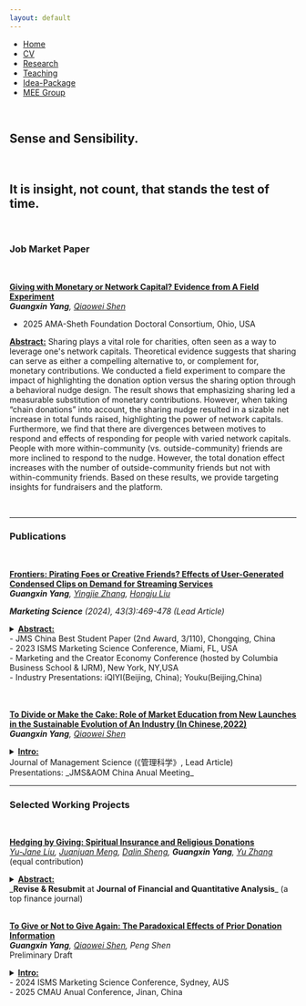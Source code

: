 ```yaml
---
layout: default
---  
```

 
 <ul>
 <li><a href="./">Home</a></li>
 <li><a href="./assets/files/CV.pdf">CV</a></li>
 <li><a href="./research.html">Research</a></li>
 <li><a href="./teaching.html">Teaching</a></li>
 <li><a href="./resources.html">Idea-Package</a></li>
 <li><a href="https://sites.google.com/view/quantmkt/home">MEE Group</a></li>
 </ul>

<br>
<div>
<h2>Sense and Sensibility.</h2><br/>
<h2>It is insight, not count, that stands the test of time.</h2><br/>

</div>

<h3>Job Market Paper</h3> <br/>

<ins> **[Giving with Monetary or Network Capital? Evidence from A Field Experiment](https://yximkt.github.io/assets/files/Echoes%20from%20the%20past_CMAU_Guangxin%20Yang_PKU.pdf)** </ins> <br/>
_**Guangxin Yang**, [Qiaowei Shen](https://scholar.google.com/citations?user=FjflKA4AAAAJ&hl=en)_ <br>

- 2025 AMA-Sheth Foundation Doctoral Consortium, Ohio, USA <br>

**<ins>Abstract:</ins>** Sharing plays a vital role for charities, often seen as a way to leverage one's network capitals. Theoretical evidence suggests that sharing can serve as either a compelling alternative to, or complement for, monetary contributions. We conducted a field experiment to compare the impact of highlighting the donation option versus the sharing option through a behavioral nudge design. The result shows that emphasizing sharing led a measurable substitution of monetary contributions. However, when taking “chain donations” into account, the sharing nudge resulted in  a sizable net increase in total funds raised, highlighting the power of network capitals. Furthermore, we find that there are divergences between motives to respond and effects of responding for people with varied network capitals. People with more within-community (vs. outside-community) friends are more inclined to respond to the nudge. However, the total donation effect increases with the number of outside-community friends but not with within-community friends. Based on these results, we provide targeting insights for fundraisers and the platform. 


 <br/>

 <hr>
 <h3>Publications</h3> <br/>

 <ins> **[Frontiers: Pirating Foes or Creative Friends? Effects of User-Generated Condensed Clips on Demand for Streaming Services](https://pubsonline.informs.org/doi/10.1287/mksc.2023.0031)** </ins> <br/>
_**Guangxin Yang**, [Yingjie Zhang](https://sites.google.com/view/yingjiezhang), [Hongju Liu](https://scholar.google.com/citations?view_op=list_works&hl=en&hl=en&user=9LSGbnEAAAAJ)_ <br>
  
_<strong>Marketing Science</strong> (2024), 43(3):469-478 (Lead Article)_ <br>
<details class="abs">
  <summary><strong><ins>Abstract:</ins></strong></summary>
  <p>Short-form video sharing platforms have seen phenomenal growth in recent years. One particular type of video that can often go viral on such platforms is condensed clips derived from existing full-length video content. The traditional entertainment industry has strongly criticized this new form of user-generated derivative content because it may infringe copyright owners' exclusive rights and steal viewers from original works. Little is known, however, regarding the actual impact of condensed clips on the demand for corresponding original works. In this study, we seek to identify such an impact with the help of an exogenous boycott event in April 2021 that forced Chinese TikTok to remove condensed clips more proactively. Results indicated that their removal had reduced the demand for corresponding full-length original works on a major video streaming platform by approximately 3%. In other words, condensed clips serve as friends, rather than foes, of streaming services. Further analyses suggested that the positive spillover effects resulted from the fact that condensed clips could enhance the visibility of original works, and such spillover effect was stronger if the original work/parts were inherently more attractive and less likely to be replaced (e.g., of higher quality or having a more fascinating storyline). Our results offer rich managerial and policy insights.</p>
</details>
- JMS China Best Student Paper (2nd Award, 3/110), Chongqing, China <br>
- 2023 ISMS Marketing Science Conference, Miami, FL, USA <br>
- Marketing and the Creator Economy Conference (hosted by Columbia Business School & IJRM), New York, NY,USA <br>
- Industry Presentations: iQIYI(Beijing, China); Youku(Beijing,China) <br>
<br>



<br/>
 
<ins> **[To Divide or Make the Cake: Role of Market Education from New Launches in the Sustainable Evolution of An Industry (In Chinese,2022)](https://kns.cnki.net/kcms/detail/detail.aspx?dbcode=CJFD&dbname=CJFDAUTO&filename=JCJJ202204002&uniplatform=NZKPT&v=MCMAwCSlCzbwAa1gXclvdpRsPggWuMdLPpjFr86QFfJJmoVnxbQR70nR62ww3GjL)** </ins><br/>
_**Guangxin Yang**, [Qiaowei Shen](https://scholar.google.com/citations?user=FjflKA4AAAAJ&hl=en)_ <br>
<details class="abs">
  <summary><strong><ins>Intro:</ins></strong></summary>
  <p>This paper examines spillover effects of new product launches on existing within-category VS. cross-category products in the green evolution of an industry. We find both within-category spillover and cross-category cannibalization effects during the green evolution of the automobile industry.</p>
</details>
Journal of Management Science (《管理科学》, Lead Article)<br>
Presentations: _JMS&AOM China Anual Meeting_




<hr>

<h3>Selected Working Projects</h3> <br/>

<ins> **[Hedging by Giving: Spiritual Insurance and Religious Donations](https://yximkt.github.io/assets/files/Hedging_by_giving__spiritual_insurance_and_religious_donations.pdf)** </ins> <br/>
_[Yu-Jane Liu](https://scholar.google.com/citations?user=g36Q7fAAAAAJ&hl=zh-TW), [Juanjuan Meng](https://sites.google.com/site/juanjuanmeng/),  [Dalin Sheng](https://www.dalinsheng.com), **Guangxin Yang**, [Yu Zhang](http://www.yu-zhang.net)_ (equal contribution) <br>
<details class="abs">
  <summary><strong><ins>Abstract:</ins></strong></summary>
  <p>We examine donation behaviors from the perspective of religious beliefs. Using a transaction-level dataset from an Asian economy, we find that individuals with higher income uncertainty are more likely to donate, especially for religious donations, and after negative income uncertainty and health shocks. This pattern is inconsistent with existing explanations of donation, but can be explained by a "spiritual insurance" channel, which posits that giving reduces the probability of the bad state. Indeed, we observe that those who donate to non-local religious organizations reduce their insurance purchases. We additionally analyze a field experiment on 30 million potential donors conducted by a large online donation platform, and find that spiritual insurance narratives significantly increase the likelihood to donate. We contribute by combining archival data and field experiment for the first time to show that the "spiritual insurance" channel can be influential for donation behaviors and the insurance market.</p>
</details>
_<strong>Revise & Resubmit</strong> at <strong> Journal of Financial and Quantitative Analysis</strong>_ (a top finance journal) <br>



<br/>

<ins> **[To Give or Not to Give Again: The Paradoxical Effects of Prior Donation
Information](https://yximkt.github.io/assets/files/Echoes%20from%20the%20past_CMAU_Guangxin%20Yang_PKU.pdf)** </ins> <br/>
_**Guangxin Yang**, [Qiaowei Shen](https://scholar.google.com/citations?user=FjflKA4AAAAJ&hl=en), Peng Shen_ <br>
Preliminary Draft <br>
<details class="abs">
  <summary><strong><ins>Intro:</ins></strong></summary>
  <p>Existing psychological literature in prosocial domain suggests previous moral behavior sometimes leads people to do more of the same, while sometimes it liberates people to do the opposite in lab settings. We reconcile this debate by providing different types of historical donation information and conducting a large-scale field experiment on a major charitable platform. The real-world study involving millions of participants identifies effects similar to both consistency-seeking and licensing phenomena, with different information of prior moral behavior being primed, respectively. We shed lights on both psychological mechanisms in charitable research and managerial practice in platform design.</p>
</details>
- 2024 ISMS Marketing Science Conference, Sydney, AUS <br>
- 2025 CMAU Anual Conference, Jinan, China <br>




 
 <br>


  

